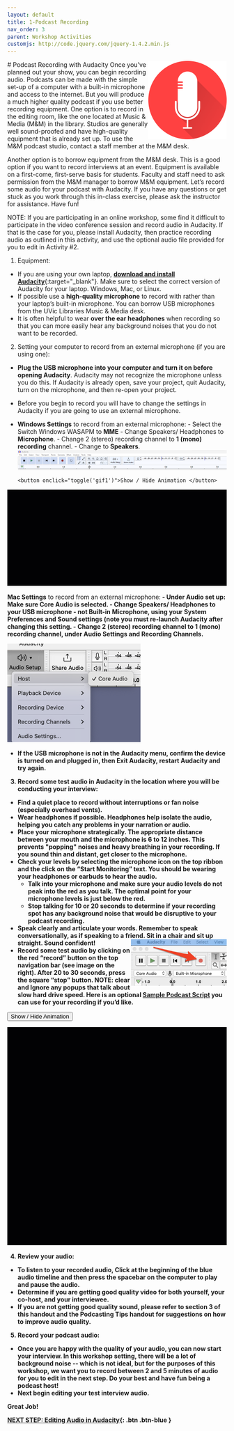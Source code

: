 ```yaml
---
layout: default
title: 1-Podcast Recording
nav_order: 3
parent: Workshop Activities
customjs: http://code.jquery.com/jquery-1.4.2.min.js
---
```

<img src="images/podcast-recording-01.png" style="float:right;width:180px;" alt="podcasting icon">
# Podcast Recording with Audacity
Once you’ve planned out your show, you can begin recording audio. Podcasts can be made with the simple set-up of a computer with a built-in microphone and access to the internet. But you will produce a much higher quality podcast if you use better recording equipment. One option is to record in the editing room, like the one located at Music & Media (M&M) in the library. Studios are generally well sound-proofed and have high-quality equipment that is already set up. To use the M&M podcast studio, contact a staff member at the M&M desk.<br>

Another option is to borrow equipment from the M&M desk. This is a good option if you want to record interviews at an event. Equipment is available on a first-come, first-serve basis for students. Faculty and staff need to ask permission from the M&M manager to borrow M&M equipment. Let’s record some audio for your podcast with Audacity. If you have any questions or get stuck as you work through this in-class exercise, please ask the instructor for assistance.  Have fun!<br>

NOTE: If you are participating in an online workshop, some find it difficult to participate in the video conference session and record audio in Audacity. If that is the case for you, please install Audacity, then practice recording audio as outlined in this activity, and use the optional audio file provided for you to edit in Activity #2. 

1. Equipment:
- If you are using your own laptop, [**download and install Audacity**](https://www.audacityteam.org/download/){:target="_blank"}. Make sure to select the correct version of Audacity for your laptop. Windows, Mac, or Linux.
- If possible use a **high-quality microphone** to record with rather than your laptop’s built-in microphone. You can borrow USB microphones from the UVic Libraries Music & Media desk. 
- It is often helpful to wear **over the ear headphones** when recording so that you can more easily hear any background noises that you do not want to be recorded.

2. Setting your computer to record from an external microphone (if you are using one):
- **Plug the USB microphone into your computer and turn it on before opening Audacity**. Audacity may not recognize the microphone unless you do this. If Audacity is already open, save your project, quit Audacity, turn on the microphone, and then re-open your project. 
- Before you begin to record you will have to change the settings in Audacity if you are going to use an external microphone. 
- **Windows Settings** to record from an external microphone:
      - Select the Switch Windows WASAPM to **MME** 
      - Change Speakers/ Headphones to **Microphone**. 
      - Change 2 (stereo) recording channel to **1 (mono) recording** channel.
      - Change to **Speakers**.
  <img src="images/audacity-new-01.png">
  
      <button onclick="toggle('gif1')">Show / Hide Animation </button>
<div id="gif1">
      <img src="images/audacity-new-1.gif">
      </div>
      
 **Mac Settings** to record from an external microphone:<b>
      - Under Audio set up: Make sure **Core Audio** is selected.
      - Change Speakers/ Headphones to your **USB microphone** - not Built-in Microphone, using your System Preferences and Sound settings (note you must re-launch Audacity after changing this setting.
      - Change 2 (stereo) recording channel to **1 (mono) recording** channel, under Audio Settings and Recording Channels.<br>
      
![Image of Mac Settings](images/audacity-new-2.png)

- If the USB microphone is not in the Audacity menu, confirm the device is turned on and plugged in, then Exit Audacity, restart Audacity and try again.

3. Record some test audio in Audacity in the location where you will be conducting your interview:
- **Find a quiet place** to record without interruptions or fan noise (especially overhead vents).
- **Wear headphones** if possible. Headphones help isolate the audio, helping you catch any problems in your narration or audio.
- **Place your microphone strategically**. The appropriate distance between your mouth and the microphone is 6 to 12 inches. This prevents "popping" noises and heavy breathing in your recording. If you sound thin and distant, get closer to the microphone.
- **Check your levels** by selecting the microphone icon on the top ribbon and the click on the “**Start Monitoring**” text. You should be wearing your headphones or earbuds to hear the audio.
     - Talk into your microphone and make sure your audio levels do not peak into the red as you talk. The optimal point for your microphone levels is just below the red. 
     - Stop talking for 10 or 20 seconds to determine if your recording spot has any background noise that would be disruptive to your podcast recording.
- **Speak clearly and articulate your words**. Remember to speak conversationally, as if speaking to a friend. Sit in a chair and sit up straight. Sound confident!
  <img src="images/podcast-recording-04.png" style="float:right;width:220px;" alt="record button">
- **Record some test audio** by clicking on the red “**record**” button on the top navigation bar (see image on the right). After 20 to 30 seconds, press the square “**stop**” button. NOTE: clear and Ignore any popups that talk about slow hard drive speed. Here is an optional [Sample Podcast Script](sample-podcast-script.html) you can use for your recording if you’d like.

<button onclick="toggle('gif1')">Show / Hide Animation </button>
<div id="gif1">
<img src="images/podcast-recording-05.gif">
</div>


4. Review your audio:
- To listen to your recorded audio, **Click at the beginning** of the blue audio timeline and then press the **spacebar** on the computer to play and pause the audio.
- Determine if you are getting good quality video for both yourself, your co-host, and your interviewee. 
- If you are not getting good quality sound, please refer to **section 3 of this handout** and the **Podcasting Tips** handout for suggestions on how to improve audio quality.

5. Record your podcast audio:
- Once you are happy with the quality of your audio, you can now start your interview. In this workshop setting, there will be a lot of background noise -- which is not ideal, but for the purposes of this workshop, we want you to record between 2 and 5 minutes of audio for you to edit in the next step. Do your best and have fun being a podcast host!
- Next begin editing your test interview audio.

Great Job!

<script>  

    function toggle(input) {
        var x = document.getElementById(input);
        if (x.style.display === "none") {
            x.style.display = "block";
        } else {
            x.style.display = "none";
        }
    }
</script>

[NEXT STEP: Editing Audio in Audacity](editing-audio.html){: .btn .btn-blue }
